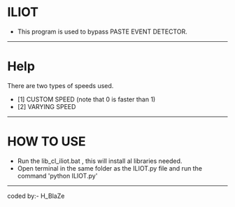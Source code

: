 # ILIOT
- This program is used to bypass PASTE EVENT DETECTOR.
------------
# Help
There are two types of speeds used.
- [1] CUSTOM SPEED (note that 0 is faster than 1)
- [2] VARYING SPEED 
-----------
# HOW TO USE
- Run the lib_cl_iliot.bat , this will install al libraries needed.
- Open terminal in the same folder as the ILIOT.py file and run the command 'python ILIOT.py'
---------
coded by:- H_BlaZe
